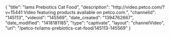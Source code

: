 {
    "title": "Iams Prebiotics Cat Food",
    "description": "http:\/\/video.petco.com\/?v=15441 Video featuring products available on petco.com.",
    "channelid": "145113",
    "videoid": "145569",
    "date_created": "1394762667",
    "date_modified": "1418181185",
    "type": "captivate",
    "layout": "channelVideo",
    "url": "\/petco-tv\/iams-prebiotics-cat-food\/145113-145569"
}